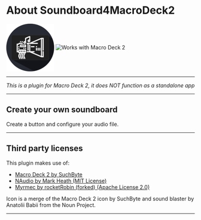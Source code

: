 # About Soundboard4MacroDeck2 
<img alt="Soundboard Icon" height="128px" align="center" src="Resources/SoundboardIcon.png"/>  <img alt="Works with Macro Deck 2" height="64px" align="center" href="https://macrodeck.org" src="https://macrodeck.org/images/works_with_macrodeck2.png"/>


***
*This is a plugin for Macro Deck 2, it does NOT function as a standalone app*
***
## Create your own soundboard
Create a button and configure your audio file.
***
## Third party licenses
This plugin makes use of:
- [Macro Deck 2 by SuchByte](https://macrodeck.org)
- [NAudio by Mark Heath (MIT License)](https://github.com/naudio/NAudio)
- [Myrmec by rocketRobin (forked) (Apache License 2.0)](https://github.com/PhoenixWyllow/myrmec/)

Icon is a merge of the Macro Deck 2 icon by SuchByte and sound blaster by Anatolii Babii from the Noun Project.
***
